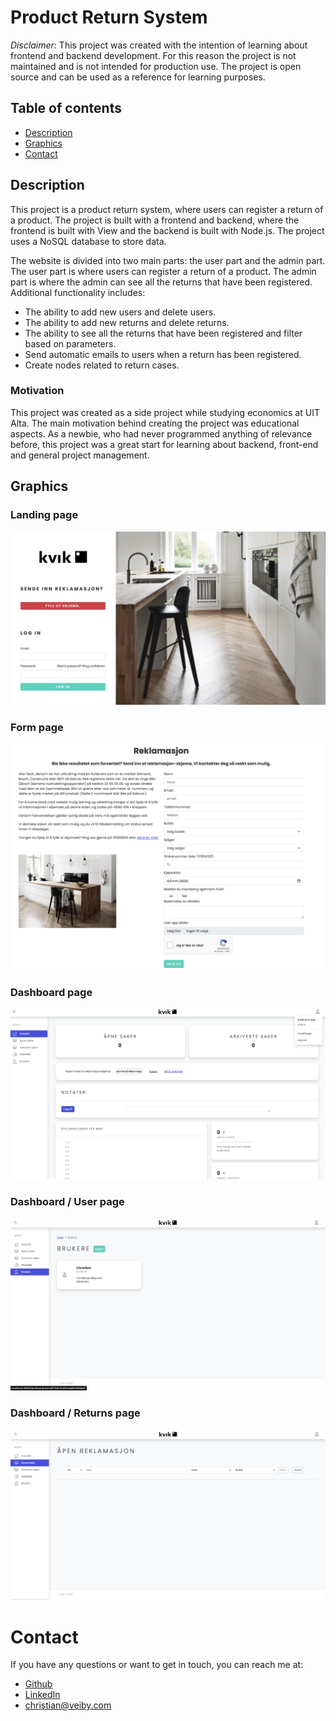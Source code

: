 # Product Return System

_Disclaimer:_
This project was created with the intention of learning about frontend and backend development. For this reason the project is not maintained and is not intended for production use. The project is open source and can be used as a reference for learning purposes.

## Table of contents

- [Description](#description)
- [Graphics](#graphics)
- [Contact](#contact)

## Description

This project is a product return system, where users can register a return of a product. The project is built with a frontend and backend, where the frontend is built with View and the backend is built with Node.js. The project uses a NoSQL database to store data.

The website is divided into two main parts: the user part and the admin part. The user part is where users can register a return of a product. The admin part is where the admin can see all the returns that have been registered. Additional functionality includes:

- The ability to add new users and delete users.
- The ability to add new returns and delete returns.
- The ability to see all the returns that have been registered and filter based on parameters.
- Send automatic emails to users when a return has been registered.
- Create nodes related to return cases.

### Motivation

This project was created as a side project while studying economics at UIT Alta. The main motivation behind creating the project was educational aspects. As a newbie, who had never programmed anything of relevance before, this project was a great start for learning about backend, front-end and general project management.

## Graphics

### Landing page

![landing page image](./graphics/landing.png)

### Form page

![form page image](./graphics/form.png)

### Dashboard page

![dashboard page image](./graphics/dashboard.png)

### Dashboard / User page

![dashboard user page image](./graphics/users.png)

### Dashboard / Returns page

![dashboard returns page image](./graphics/reklamasjoner.png)

# Contact

If you have any questions or want to get in touch, you can reach me at:

- [Github](https://github.com/chrvei00)
- [LinkedIn](https://www.linkedin.com/in/christian-veiby)
- [christian@veiby.com](mailto:christian@veiby.com)
